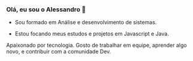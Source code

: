 ### Olá, eu sou o Alessandro 👋

* Sou formado em Análise e desenvolvimento de sistemas.

* Estou focando meus estudos e projetos em Javascript e Java.

Apaixonado por tecnologia.
Gosto de trabalhar em equipe, aprender algo novo, e contribuir com a comunidade Dev.
<!--
**alessandrojacques/alessandrojacques** is a ✨ _special_ ✨ repository because its `README.md` (this file) appears on your GitHub profile.

Here are some ideas to get you started:

- 🔭 I’m currently working on ...
- 🌱 I’m currently learning ...
- 👯 I’m looking to collaborate on ...
- 🤔 I’m looking for help with ...
- 💬 Ask me about ...
- 📫 How to reach me: ...
- 😄 Pronouns: ...
- ⚡ Fun fact: ...
-->
